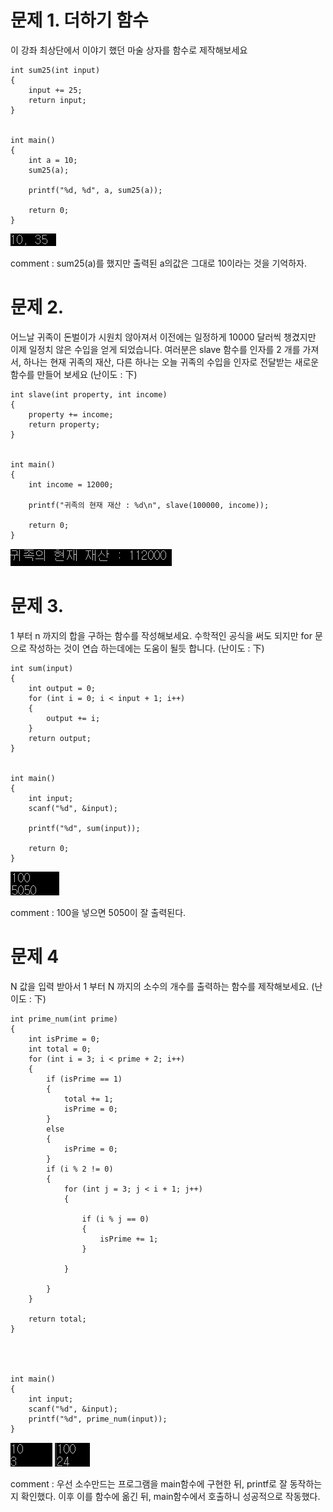 # 문제 1. 더하기 함수

이 강좌 최상단에서 이야기 했던 마술 상자를 함수로 제작해보세요

    int sum25(int input)
    {
        input += 25;
        return input;
    }


    int main()
    {
        int a = 10;
        sum25(a);

        printf("%d, %d", a, sum25(a));

        return 0;
    }

![](/img/function_2.PNG)

comment : sum25(a)를 했지만 출력된 a의값은 그대로 10이라는 것을 기억하자.

# 문제 2.

어느날 귀족이 돈벌이가 시원치 않아져서 이전에는 일정하게 10000 달러씩 챙겼지만 이제 일정치 않은 수입을 얻게 되었습니다. 여러분은 slave 함수를 인자를 2 개를 가져서, 하나는 현재 귀족의 재산, 다른 하나는 오늘 귀족의 수입을 인자로 전달받는 새로운 함수를 만들어 보세요 (난이도 : 下)

    int slave(int property, int income)
    {
        property += income;
        return property;
    }


    int main()
    {
        int income = 12000;

        printf("귀족의 현재 재산 : %d\n", slave(100000, income));

        return 0;
    }

![](/img/function_3.PNG)

# 문제 3.

1 부터 n 까지의 합을 구하는 함수를 작성해보세요. 수학적인 공식을 써도 되지만 for 문으로 작성하는 것이 연습 하는데에는 도움이 될듯 합니다. (난이도 : 下)

    int sum(input)
    {
        int output = 0;
        for (int i = 0; i < input + 1; i++)
        {
            output += i;
        }
        return output;
    }


    int main()
    {
        int input;
        scanf("%d", &input);

        printf("%d", sum(input));

        return 0;
    }

![](/img/function_4.PNG)

comment : 100을 넣으면 5050이 잘 출력된다.

# 문제 4

N 값을 입력 받아서 1 부터 N 까지의 소수의 개수를 출력하는 함수를 제작해보세요. (난이도 : 下)

    int prime_num(int prime)
    {
        int isPrime = 0;
        int total = 0;
        for (int i = 3; i < prime + 2; i++)
        {
            if (isPrime == 1)
            {
                total += 1;
                isPrime = 0;
            }
            else
            {
                isPrime = 0;
            }
            if (i % 2 != 0)
            {
                for (int j = 3; j < i + 1; j++)
                {

                    if (i % j == 0)
                    {
                        isPrime += 1;
                    }

                }

            }
        }

        return total;
    }




    int main()
    {
        int input;
        scanf("%d", &input);
        printf("%d", prime_num(input));
    }

![](/img/function_5.PNG)
![](/img/function_6.PNG)

comment : 우선 소수만드는 프로그램을 main함수에 구현한 뒤, printf로 잘 동작하는지 확인했다. 이후 이를 함수에 옮긴 뒤, main함수에서 호출하니 성공적으로 작동했다.

